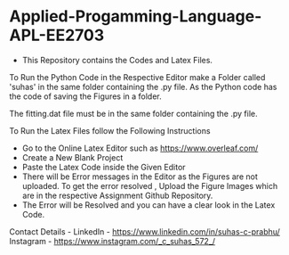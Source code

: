 # Applied-Progamming-Language-APL-EE2703

- This Repository contains the Codes and Latex Files.

To Run the Python Code in the Respective Editor make a Folder called 'suhas' in the same folder containing the .py file. As the Python code has the code of saving the Figures in a folder.

The fitting.dat file must be in the same folder containing the .py file.

To Run the Latex Files follow the Following Instructions
 - Go to the Online Latex Editor such as https://www.overleaf.com/
 - Create a New Blank Project
 - Paste the Latex Code inside the Given Editor
 - There will be Error messages in the Editor as the Figures are not uploaded. To get the error resolved , Upload the Figure Images which are in the respective Assignment Github Repository.
 - The Error will be Resolved and you can have a clear look in the Latex Code.




Contact Details -
  LinkedIn - https://www.linkedin.com/in/suhas-c-prabhu/
  Instagram - https://www.instagram.com/_c_suhas_572_/
  

